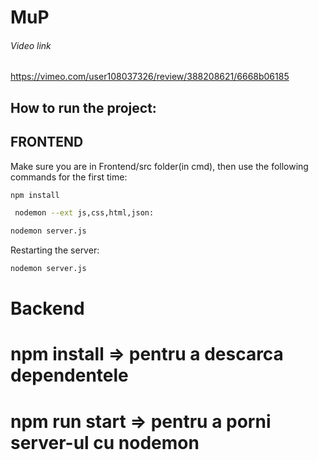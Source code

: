 # MuP

###### Video link
https://vimeo.com/user108037326/review/388208621/6668b06185


## How to run the project:
## FRONTEND
Make sure you are in Frontend/src folder(in cmd), then use the following commands for the first time:
```bash
npm install
```
```bash
 nodemon --ext js,css,html,json:
 ```
 ```bash
 nodemon server.js
 ```
 Restarting the server: 
 ```bash
 nodemon server.js
 ```
# Backend
# npm install => pentru a descarca dependentele
# npm run start => pentru a porni server-ul cu nodemon

